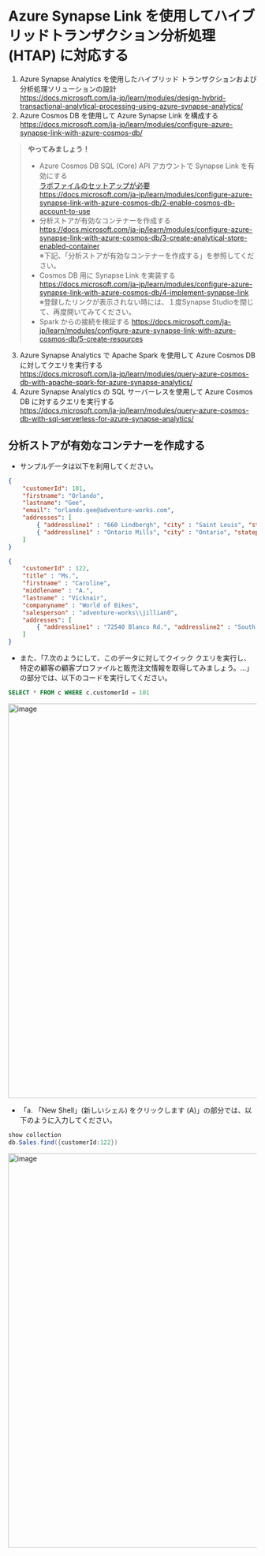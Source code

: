# Azure Synapse Link を使用してハイブリッドトランザクション分析処理 (HTAP) に対応する

1. Azure Synapse Analytics を使用したハイブリッド トランザクションおよび分析処理ソリューションの設計    
https://docs.microsoft.com/ja-jp/learn/modules/design-hybrid-transactional-analytical-processing-using-azure-synapse-analytics/  
2. Azure Cosmos DB を使用して Azure Synapse Link を構成する   
https://docs.microsoft.com/ja-jp/learn/modules/configure-azure-synapse-link-with-azure-cosmos-db/  

>**やってみましょう！** <br>
> - Azure Cosmos DB SQL (Core) API アカウントで Synapse Link を有効にする   
> [ラボファイルのセットアップが必要](lab.md)    
> https://docs.microsoft.com/ja-jp/learn/modules/configure-azure-synapse-link-with-azure-cosmos-db/2-enable-cosmos-db-account-to-use    
> - 分析ストアが有効なコンテナーを作成する      
> https://docs.microsoft.com/ja-jp/learn/modules/configure-azure-synapse-link-with-azure-cosmos-db/3-create-analytical-store-enabled-container    
> ※下記、「分析ストアが有効なコンテナーを作成する」を参照してください。       
> - Cosmos DB 用に Synapse Link を実装する       
> https://docs.microsoft.com/ja-jp/learn/modules/configure-azure-synapse-link-with-azure-cosmos-db/4-implement-synapse-link     
> ※登録したリンクが表示されない時には、１度Synapse Studioを閉じて、再度開いてみてください。      
> - Spark からの接続を検証する
> https://docs.microsoft.com/ja-jp/learn/modules/configure-azure-synapse-link-with-azure-cosmos-db/5-create-resources

3. Azure Synapse Analytics で Apache Spark を使用して Azure Cosmos DB に対してクエリを実行する    
https://docs.microsoft.com/ja-jp/learn/modules/query-azure-cosmos-db-with-apache-spark-for-azure-synapse-analytics/   
4. Azure Synapse Analytics の SQL サーバーレスを使用して Azure Cosmos DB に対するクエリを実行する   
https://docs.microsoft.com/ja-jp/learn/modules/query-azure-cosmos-db-with-sql-serverless-for-azure-synapse-analytics/   

## 分析ストアが有効なコンテナーを作成する
- サンプルデータは以下を利用してください。    
```json
{
    "customerId": 101,
    "firstname": "Orlando",
    "lastname": "Gee",
    "email": "orlando.gee@adventure-works.com",
    "addresses": [
        { "addressline1" : "660 Lindbergh", "city" : "Saint Louis", "stateprovince" : "Missouri", "countryregion" : "United States", "postalcode" : "63103" },
        { "addressline1" : "Ontario Mills", "city" : "Ontario", "stateprovince" : "California", "countryregion" : "United States", "postalcode" : "91764" }
    ]
}
```
```json
{
    "customerId" : 122,
    "title" : "Ms.",
    "firstname" : "Caroline",
    "middlename" : "A.",
    "lastname" : "Vicknair",
    "companyname" : "World of Bikes",
    "salesperson" : "adventure-works\\jillian0",
    "addresses": [
        { "addressline1" : "72540 Blanco Rd.", "addressline2" : "South Side", "city" : "San Antonio", "stateprovince" : "Texas", "countryregion" : "United States", "postalcode" : "78204" }
    ]
}
```
- また、「7.次のようにして、このデータに対してクイック クエリを実行し、特定の顧客の顧客プロファイルと販売注文情報を取得してみましょう。…」の部分では、以下のコードを実行してください。
```sql
SELECT * FROM c WHERE c.customerId = 101
```
<img width="800" alt="image" src="https://user-images.githubusercontent.com/69043643/158559887-c45d2b9e-5e22-427a-ba2e-8650bd062fa0.png">

- 「a. 「New Shell」(新しいシェル) をクリックします (A)」の部分では、以下のように入力してください。
```PowerShell
show collection
db.Sales.find({customerId:122})
```
<img width="800" alt="image" src="https://user-images.githubusercontent.com/69043643/158561903-42624c90-bf0c-43d7-b83b-9d6f96a73266.png">

